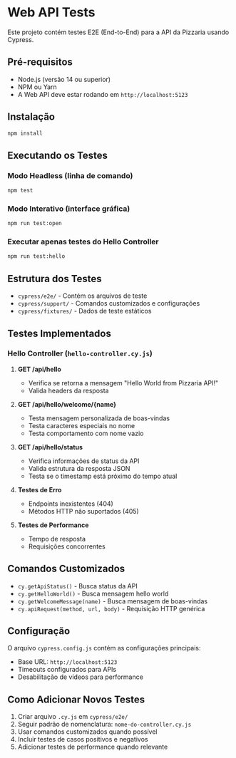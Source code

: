 # Web API Tests

Este projeto contém testes E2E (End-to-End) para a API da Pizzaria usando Cypress.

## Pré-requisitos

- Node.js (versão 14 ou superior)
- NPM ou Yarn
- A Web API deve estar rodando em `http://localhost:5123`

## Instalação

```bash
npm install
```

## Executando os Testes

### Modo Headless (linha de comando)
```bash
npm test
```

### Modo Interativo (interface gráfica)
```bash
npm run test:open
```

### Executar apenas testes do Hello Controller
```bash
npm run test:hello
```

## Estrutura dos Testes

- `cypress/e2e/` - Contém os arquivos de teste
- `cypress/support/` - Comandos customizados e configurações
- `cypress/fixtures/` - Dados de teste estáticos

## Testes Implementados

### Hello Controller (`hello-controller.cy.js`)

1. **GET /api/hello**
   - Verifica se retorna a mensagem "Hello World from Pizzaria API!"
   - Valida headers da resposta

2. **GET /api/hello/welcome/{name}**
   - Testa mensagem personalizada de boas-vindas
   - Testa caracteres especiais no nome
   - Testa comportamento com nome vazio

3. **GET /api/hello/status**
   - Verifica informações de status da API
   - Valida estrutura da resposta JSON
   - Testa se o timestamp está próximo do tempo atual

4. **Testes de Erro**
   - Endpoints inexistentes (404)
   - Métodos HTTP não suportados (405)

5. **Testes de Performance**
   - Tempo de resposta
   - Requisições concorrentes

## Comandos Customizados

- `cy.getApiStatus()` - Busca status da API
- `cy.getHelloWorld()` - Busca mensagem hello world  
- `cy.getWelcomeMessage(name)` - Busca mensagem de boas-vindas
- `cy.apiRequest(method, url, body)` - Requisição HTTP genérica

## Configuração

O arquivo `cypress.config.js` contém as configurações principais:
- Base URL: `http://localhost:5123`
- Timeouts configurados para APIs
- Desabilitação de vídeos para performance

## Como Adicionar Novos Testes

1. Criar arquivo `.cy.js` em `cypress/e2e/`
2. Seguir padrão de nomenclatura: `nome-do-controller.cy.js`
3. Usar comandos customizados quando possível
4. Incluir testes de casos positivos e negativos
5. Adicionar testes de performance quando relevante